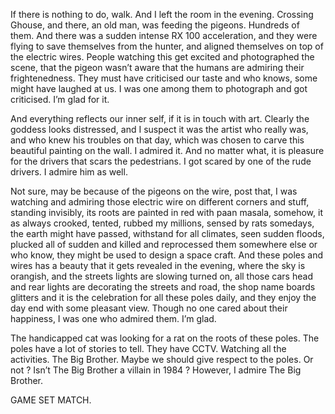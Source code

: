 If there is nothing to do, walk. And I left the room in the evening. Crossing Ghouse, and there, an old man, was feeding the pigeons. Hundreds of them. And there was a sudden intense RX 100 acceleration, and they were flying to save themselves from the hunter, and aligned themselves on top of the electric wires. People watching this get excited and photographed the scene, that the pigeon wasn’t aware that the humans are admiring their frightenedness. They must have criticised our taste and who knows, some might have laughed at us. I was one among them to photograph and got criticised. I’m glad for it.  

And everything reflects our inner self, if it is in touch with art. Clearly the goddess looks distressed, and I suspect it was the artist who really was, and who knew his troubles on that day, which was chosen to carve this beautiful painting on the wall. I admired it. And no matter what, it is pleasure for the drivers that scars the pedestrians. I got scared by one of the rude drivers. I admire him as well.  

Not sure, may be because of the pigeons on the wire, post that, I was watching and admiring those electric wire on different corners and stuff, standing invisibly, its roots are painted in red with paan masala, somehow, it as always crooked, tented, rubbed my millions, sensed by rats somedays, the earth might have passed, withstand for all climates, seen sudden floods, plucked all of sudden and killed and reprocessed them somewhere else or who know, they might be used to design a space craft. And these poles and wires has a beauty that it gets revealed in the evening, where the sky is orangish, and the streets lights are slowing turned on, all those cars head and rear lights are decorating the streets and road, the shop name boards glitters and it is the celebration for all these poles daily, and they enjoy the day end with some pleasant view. Though no one cared about their happiness, I was one who admired them. I’m glad.  

The handicapped cat was looking for a rat on the roots of these poles. The poles have a lot of stories to tell. They have CCTV. Watching all the activities. The Big Brother. Maybe we should give respect to the poles. Or not ? Isn’t The Big Brother a villain in 1984 ? However, I admire The Big Brother.  

GAME SET MATCH.   

